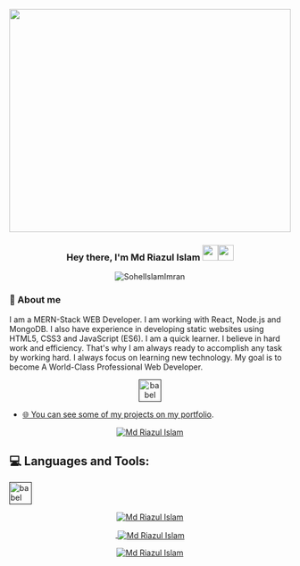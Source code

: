 <a href="#"><img width="100%" src="https://sohelislamimran.netlify.app/static/media/Developer.e0ed7fbf.svg" height="400px"/></a>

<h3 align="center">Hey there, I'm Md Riazul Islam <img src="https://media.giphy.com/media/hvRJCLFzcasrR4ia7z/giphy.gif" width="28"><img src="https://emojis.slackmojis.com/emojis/images/1531849430/4246/blob-sunglasses.gif?1531849430" width="28"/></h3>

<p align="center">
<img src="https://komarev.com/ghpvc/?username=SohelIslamImran&label=Profile%20views&color=0e75b6&style=flat" alt="SohelIslamImran" />
</p>

### 📖 About me

I am a MERN-Stack WEB Developer. I am working with React, Node.js and MongoDB. I also have experience in developing static websites using HTML5, CSS3 and JavaScript (ES6). I am a quick learner. I believe in hard work and efficiency. That's why I am always ready to accomplish any task by working hard. I always focus on learning new technology. My goal is to become A World-Class Professional Web Developer. 

  <p align="center"> <a href="" target="_blank"> <img src="https://www.vectorlogo.zone/logos/facebook/facebook-icon.svg" alt="babel" width="40" height="40"/>

- 🌐 You can see some of my projects on [my portfolio](https://riaz.fastitbd.com).
<p align="center"> <a href="https://github.com/ryo-ma/github-profile-trophy"><img src="https://github-profile-trophy.vercel.app/?username=devriazul" alt="Md Riazul Islam" /></a> </p>

## 💻 Languages and Tools:
<p align="left"> <a href="" target="_blank"> <img src="https://www.vectorlogo.zone/logos/babeljs/babeljs-icon.svg" alt="babel" width="40" height="40"/>

  </br>

<p align="center" background-color=black color=white><img align="center" src="https://github-readme-stats.vercel.app/api/top-langs?username=devriazul&show_icons=true&locale=en&layout=compact" alt="Md Riazul Islam" /></p>

<p align="center">&nbsp;<img align="center" src="https://github-readme-stats.vercel.app/api?username=devriazul&show_icons=true&locale=en" alt="Md Riazul Islam" /></p>

<p align="center"><img align="center" src="https://github-readme-streak-stats.herokuapp.com/?user=devriazul&" alt="Md Riazul Islam" /></p>

